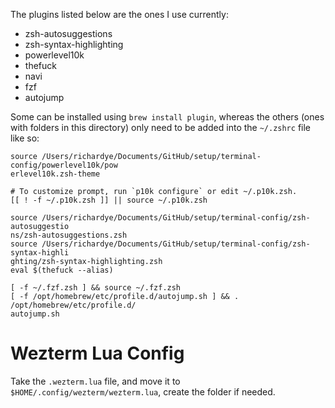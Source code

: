 The plugins listed below are the ones I use currently:
- zsh-autosuggestions
- zsh-syntax-highlighting
- powerlevel10k
- thefuck
- navi
- fzf
- autojump

Some can be installed using `brew install plugin`, whereas the others (ones with folders in this directory) only need to be added into the `~/.zshrc` file like so:

```
source /Users/richardye/Documents/GitHub/setup/terminal-config/powerlevel10k/pow
erlevel10k.zsh-theme

# To customize prompt, run `p10k configure` or edit ~/.p10k.zsh.
[[ ! -f ~/.p10k.zsh ]] || source ~/.p10k.zsh

source /Users/richardye/Documents/GitHub/setup/terminal-config/zsh-autosuggestio
ns/zsh-autosuggestions.zsh
source /Users/richardye/Documents/GitHub/setup/terminal-config/zsh-syntax-highli
ghting/zsh-syntax-highlighting.zsh
eval $(thefuck --alias)

[ -f ~/.fzf.zsh ] && source ~/.fzf.zsh
[ -f /opt/homebrew/etc/profile.d/autojump.sh ] && . /opt/homebrew/etc/profile.d/
autojump.sh
``` 

# Wezterm Lua Config

Take the `.wezterm.lua` file, and move it to `$HOME/.config/wezterm/wezterm.lua`, create the folder if needed.
